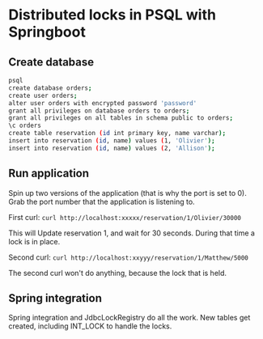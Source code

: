 # Distributed locks in PSQL with Springboot

## Create database

```bash
psql
create database orders;
create user orders;
alter user orders with encrypted password 'password'
grant all privileges on database orders to orders;
grant all privileges on all tables in schema public to orders;
\c orders
create table reservation (id int primary key, name varchar);
insert into reservation (id, name) values (1, 'Olivier');
insert into reservation (id, name) values (2, 'Allison');
```

## Run application

Spin up two versions of the application (that is why the port is set to 0).
Grab the port number that the application is listening to.

First curl: `curl http://localhost:xxxxx/reservation/1/Olivier/30000`

This will Update reservation 1, and wait for 30 seconds. During that time a lock is in place.

Second curl: `curl http://localhost:xxyyy/reservation/1/Matthew/5000`

The second curl won't do anything, because the lock that is held.

## Spring integration

Spring integration and JdbcLockRegistry do all the work. New tables get created, including INT_LOCK to handle the locks.